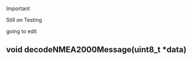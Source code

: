 > [!IMPORTANT]
> Still on Testing
> 
> going to edit

## void decodeNMEA2000Message(uint8_t *data) ##

